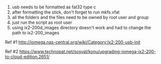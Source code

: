 1. usb needs to be formatted as fat32 type c
2. after formatting the stick, don't forget to run mkfs.vfat
3. all the folders and the files need to be owned by root user and group
4. just run the script as root user
5. using ix2-200d_images directory doesn't work and had to change the path to ix2-200_images

Ref #1
http://iomega.nas-central.org/wiki/Category:Ix2-200-usb-init

Ref #2
https://www.technopat.net/sosyal/konu/upgrading-iomega-ix2-200-to-cloud-edition.2651/

